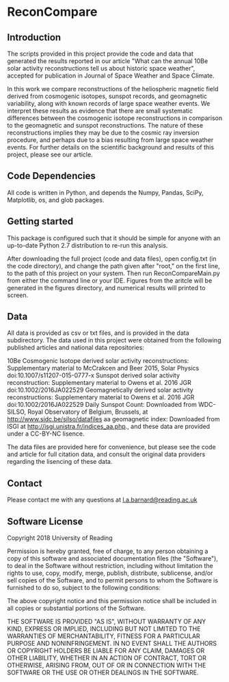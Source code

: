 ReconCompare
============

Introduction
------------

The scripts provided in this project provide the code and data that generated the results reported in our article "What can the annual 10Be solar activity reconstructions tell us about historic space weather", accepted for publication in Journal of Space Weather and Space Climate.

In this work we compare reconstructions of the heliospheric magnetic field derived from cosmogenic isotopes, sunspot records, and geomagnetic variability, along with known records of large space weather events. We interpret these results as evidence that there are small systematic differences between the cosmogenic isotope reconstructions in comparison to the geomagnetic and sunspot reconstructions. The nature of these reconstructions implies they may be due to the cosmic ray inversion procedure, and perhaps due to a bias resulting from large space weather events. For further details on the scientific background and results of this project, please see our article.

Code Dependencies
-----------------
All code is written in Python, and depends the Numpy, Pandas, SciPy, Matplotlib, os, and glob packages.

Getting started
---------------
This package is configured such that it should be simple for anyone with an up-to-date Python 2.7 distribution to re-run this analysis.

After downloading the full project (code and data files), open config.txt (in the code directory), and change the path given after "root," on the first line, to the path of this project on your system. Then run ReconCompareMain.py from either the command line or your IDE. Figures from the aritcle will be generated in the figures directory, and numerical results will printed to screen.

Data
----
All data is provided as csv or txt files, and is provided in the data subdirectory. The data used in this project were obtained from the following published articles and national data repositories:

10Be Cosmogenic Isotope derived solar activity reconstructions: Supplementary material to McCrakcen and Beer 2015, Solar Physics doi:10.1007/s11207-015-0777-x 
Sunspot derived solar activity reconstruction: Supplementary material to Owens et al. 2016 JGR doi:10.1002/2016JA022529
Geomagnetically derived solar activity reconstructions: Supplementary material to Owens et al. 2016 JGR doi:10.1002/2016JA022529
Daily Sunspot Count: Downloaded from WDC-SILSO, Royal Observatory of Belgium, Brussels, at http://www.sidc.be/silso/datafiles
aa geomagnetic index: Downloaded from ISGI at http://isgi.unistra.fr/indices_aa.php., and these data are provided under a CC-BY-NC lisence.

The data files are provided here for convenience, but please see the code and article for full citation data, and consult the original data providers regarding the lisencing of these data.

Contact
--------

Please contact me with any questions at l.a.barnard@reading.ac.uk

Software License
-----------------
Copyright 2018 University of Reading

Permission is hereby granted, free of charge, to any person obtaining a copy of this software and associated documentation files (the "Software"), to deal in the Software without restriction, including without limitation the rights to use, copy, modify, merge, publish, distribute, sublicense, and/or sell copies of the Software, and to permit persons to whom the Software is furnished to do so, subject to the following conditions:

The above copyright notice and this permission notice shall be included in all copies or substantial portions of the Software.

THE SOFTWARE IS PROVIDED "AS IS", WITHOUT WARRANTY OF ANY KIND, EXPRESS OR IMPLIED, INCLUDING BUT NOT LIMITED TO THE WARRANTIES OF MERCHANTABILITY, FITNESS FOR A PARTICULAR PURPOSE AND NONINFRINGEMENT. IN NO EVENT SHALL THE AUTHORS OR COPYRIGHT HOLDERS BE LIABLE FOR ANY CLAIM, DAMAGES OR OTHER LIABILITY, WHETHER IN AN ACTION OF CONTRACT, TORT OR OTHERWISE, ARISING FROM, OUT OF OR IN CONNECTION WITH THE SOFTWARE OR THE USE OR OTHER DEALINGS IN THE SOFTWARE.
